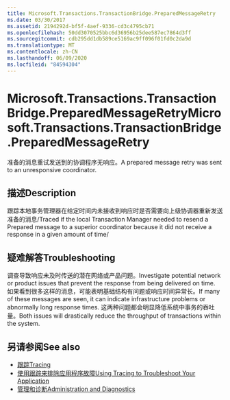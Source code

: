 ```yaml
---
title: Microsoft.Transactions.TransactionBridge.PreparedMessageRetry
ms.date: 03/30/2017
ms.assetid: 2194292d-bf5f-4aef-9336-cd3c4795cb71
ms.openlocfilehash: 50dd3070525bbc6d36956b25dee587ec7864d3ff
ms.sourcegitcommit: cdb295dd1db589ce5169ac9ff096f01fd0c2da9d
ms.translationtype: MT
ms.contentlocale: zh-CN
ms.lasthandoff: 06/09/2020
ms.locfileid: "84594304"
---
```

# <a name="microsofttransactionstransactionbridgepreparedmessageretry"></a><span data-ttu-id="74ef6-102">Microsoft.Transactions.TransactionBridge.PreparedMessageRetry</span><span class="sxs-lookup"><span data-stu-id="74ef6-102">Microsoft.Transactions.TransactionBridge.PreparedMessageRetry</span></span>
<span data-ttu-id="74ef6-103">准备的消息重试发送到的协调程序无响应。</span><span class="sxs-lookup"><span data-stu-id="74ef6-103">A prepared message retry was sent to an unresponsive coordinator.</span></span>  
  
## <a name="description"></a><span data-ttu-id="74ef6-104">描述</span><span class="sxs-lookup"><span data-stu-id="74ef6-104">Description</span></span>  
 <span data-ttu-id="74ef6-105">跟踪本地事务管理器在给定时间内未接收到响应时是否需要向上级协调器重新发送准备的消息/</span><span class="sxs-lookup"><span data-stu-id="74ef6-105">Traced if the local Transaction Manager needed to resend a Prepared message to a superior coordinator because it did not receive a response in a given amount of time/</span></span>  
  
## <a name="troubleshooting"></a><span data-ttu-id="74ef6-106">疑难解答</span><span class="sxs-lookup"><span data-stu-id="74ef6-106">Troubleshooting</span></span>  
 <span data-ttu-id="74ef6-107">调查导致响应未及时传送的潜在网络或产品问题。</span><span class="sxs-lookup"><span data-stu-id="74ef6-107">Investigate potential network or product issues that prevent the response from being delivered on time.</span></span>  <span data-ttu-id="74ef6-108">如果看到很多这样的消息，可能表明基础结构有问题或响应时间异常长。</span><span class="sxs-lookup"><span data-stu-id="74ef6-108">If many of these messages are seen, it can indicate infrastructure problems or abnormally long response times.</span></span> <span data-ttu-id="74ef6-109">这两种问题都会明显降低系统中事务的吞吐量。</span><span class="sxs-lookup"><span data-stu-id="74ef6-109">Both issues will drastically reduce the throughput of transactions within the system.</span></span>  
  
## <a name="see-also"></a><span data-ttu-id="74ef6-110">另请参阅</span><span class="sxs-lookup"><span data-stu-id="74ef6-110">See also</span></span>

- [<span data-ttu-id="74ef6-111">跟踪</span><span class="sxs-lookup"><span data-stu-id="74ef6-111">Tracing</span></span>](index.md)
- [<span data-ttu-id="74ef6-112">使用跟踪来排除应用程序故障</span><span class="sxs-lookup"><span data-stu-id="74ef6-112">Using Tracing to Troubleshoot Your Application</span></span>](using-tracing-to-troubleshoot-your-application.md)
- [<span data-ttu-id="74ef6-113">管理和诊断</span><span class="sxs-lookup"><span data-stu-id="74ef6-113">Administration and Diagnostics</span></span>](../index.md)
